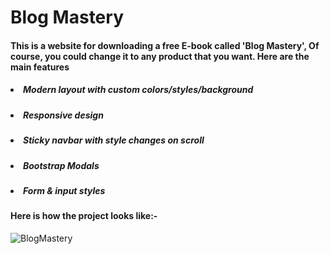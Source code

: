 # Blog Mastery
#### <p>This is a website for downloading a free E-book called 'Blog Mastery', Of course, you could change it to any product that you want. Here are the main features</p>
#### <ul>
  ##### <li>Modern layout with custom colors/styles/background</li>
  ##### <li>Responsive design</li>
  ##### <li>Sticky navbar with style changes on scroll</li>
  ##### <li>Bootstrap Modals</li>
  ##### <li>Form & input styles</li>
</ul>

#### <p>Here is how the project looks like:-</p>
![BlogMastery](https://github.com/JaiswarShailesh/Shailesh-ebook-website/assets/119834244/a95f4363-24fd-4b44-a266-cfec38efe1df)
